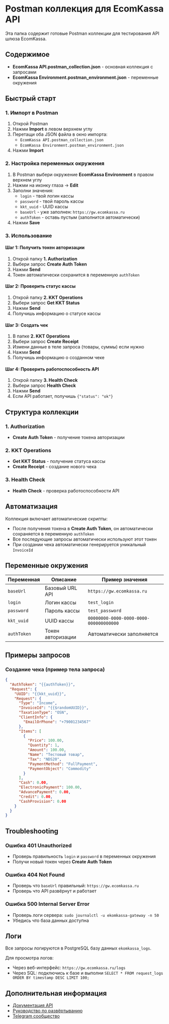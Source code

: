 # Postman коллекция для EcomKassa API

Эта папка содержит готовые Postman коллекции для тестирования API шлюза EcomKassa.

## Содержимое

- **EcomKassa API.postman_collection.json** - основная коллекция с запросами
- **EcomKassa Environment.postman_environment.json** - переменные окружения

## Быстрый старт

### 1. Импорт в Postman

1. Открой Postman
2. Нажми **Import** в левом верхнем углу
3. Перетащи оба JSON файла в окно импорта:
   - `EcomKassa API.postman_collection.json`
   - `EcomKassa Environment.postman_environment.json`
4. Нажми **Import**

### 2. Настройка переменных окружения

1. В Postman выбери окружение **EcomKassa Environment** в правом верхнем углу
2. Нажми на иконку глаза → **Edit**
3. Заполни значения:
   - `login` - твой логин кассы
   - `password` - твой пароль кассы
   - `kkt_uuid` - UUID кассы
   - `baseUrl` - уже заполнен: `https://gw.ecomkassa.ru`
   - `authToken` - оставь пустым (заполнится автоматически)
4. Нажми **Save**

### 3. Использование

#### Шаг 1: Получить токен авторизации

1. Открой папку **1. Authorization**
2. Выбери запрос **Create Auth Token**
3. Нажми **Send**
4. Токен автоматически сохранится в переменную `authToken`

#### Шаг 2: Проверить статус кассы

1. Открой папку **2. KKT Operations**
2. Выбери запрос **Get KKT Status**
3. Нажми **Send**
4. Получишь информацию о статусе кассы

#### Шаг 3: Создать чек

1. В папке **2. KKT Operations**
2. Выбери запрос **Create Receipt**
3. Измени данные в теле запроса (товары, суммы) если нужно
4. Нажми **Send**
5. Получишь информацию о созданном чеке

#### Шаг 4: Проверить работоспособность API

1. Открой папку **3. Health Check**
2. Выбери запрос **Health Check**
3. Нажми **Send**
4. Если API работает, получишь `{"status": "ok"}`

## Структура коллекции

### 1. Authorization
- **Create Auth Token** - получение токена авторизации

### 2. KKT Operations
- **Get KKT Status** - получение статуса кассы
- **Create Receipt** - создание нового чека

### 3. Health Check
- **Health Check** - проверка работоспособности API

## Автоматизация

Коллекция включает автоматические скрипты:

- После получения токена в **Create Auth Token**, он автоматически сохраняется в переменную `authToken`
- Все последующие запросы автоматически используют этот токен
- При создании чека автоматически генерируется уникальный `InvoiceId`

## Переменные окружения

| Переменная | Описание | Пример значения |
|-----------|----------|----------------|
| `baseUrl` | Базовый URL API | `https://gw.ecomkassa.ru` |
| `login` | Логин кассы | `test_login` |
| `password` | Пароль кассы | `test_password` |
| `kkt_uuid` | UUID кассы | `00000000-0000-0000-0000-000000000000` |
| `authToken` | Токен авторизации | Автоматически заполняется |

## Примеры запросов

### Создание чека (пример тела запроса)

```json
{
  "AuthToken": "{{authToken}}",
  "Request": {
    "UUID": "{{kkt_uuid}}",
    "Request": {
      "Type": "Income",
      "InvoiceId": "{{$randomUUID}}",
      "TaxationType": "OSN",
      "ClientInfo": {
        "EmailOrPhone": "+79001234567"
      },
      "Items": [
        {
          "Price": 100.00,
          "Quantity": 1,
          "Amount": 100.00,
          "Name": "Тестовый товар",
          "Tax": "NDS20",
          "PaymentMethod": "FullPayment",
          "PaymentObject": "Commodity"
        }
      ],
      "Cash": 0.00,
      "ElectronicPayment": 100.00,
      "AdvancePayment": 0.00,
      "Credit": 0.00,
      "CashProvision": 0.00
    }
  }
}
```

## Troubleshooting

### Ошибка 401 Unauthorized
- Проверь правильность `login` и `password` в переменных окружения
- Получи новый токен через **Create Auth Token**

### Ошибка 404 Not Found
- Проверь что `baseUrl` правильный: `https://gw.ecomkassa.ru`
- Проверь что API развёрнут и работает

### Ошибка 500 Internal Server Error
- Проверь логи сервера: `sudo journalctl -u ekomkassa-gateway -n 50`
- Убедись что база данных доступна

## Логи

Все запросы логируются в PostgreSQL базу данных `ekomkassa_logs`.

Для просмотра логов:
- Через веб-интерфейс: `https://gw.ecomkassa.ru/logs`
- Через SQL: подключись к базе и выполни `SELECT * FROM request_logs ORDER BY timestamp DESC LIMIT 100;`

## Дополнительная информация

- [Документация API](../flask-deployment/DEPLOY.md)
- [Руководство по развёртыванию](../flask-deployment/DEPLOY.md)
- [Telegram сообщество](https://t.me/+QgiLIa1gFRY4Y2Iy)
